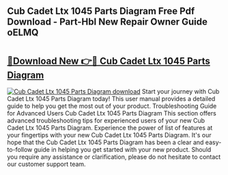## Cub Cadet Ltx 1045 Parts Diagram Free Pdf Download - Part-Hbl New Repair Owner Guide oELMQ

# <h2><a href="http://dftrmgp.blite.top/?on=Cub+Cadet+Ltx+1045+Parts+Diagram">🔗Download New 👉🔴 Cub Cadet Ltx 1045 Parts Diagram</a></h2>

[![Cub Cadet Ltx 1045 Parts Diagram download](https://i.imgur.com/lujVjoI.png)](http://dftrmgp.blite.top/?on=Cub+Cadet+Ltx+1045+Parts+Diagram)
Start your journey with Cub Cadet Ltx 1045 Parts Diagram today! This user manual provides a detailed guide to help you get the most out of your product. Troubleshooting Guide for Advanced Users Cub Cadet Ltx 1045 Parts Diagram This section offers advanced troubleshooting tips for experienced users of your new Cub Cadet Ltx 1045 Parts Diagram. Experience the power of list of features at your fingertips with your new Cub Cadet Ltx 1045 Parts Diagram. It's our hope that the Cub Cadet Ltx 1045 Parts Diagram has been a clear and easy-to-follow guide in helping you get started with your new product. Should you require any assistance or clarification, please do not hesitate to contact our customer support team.
